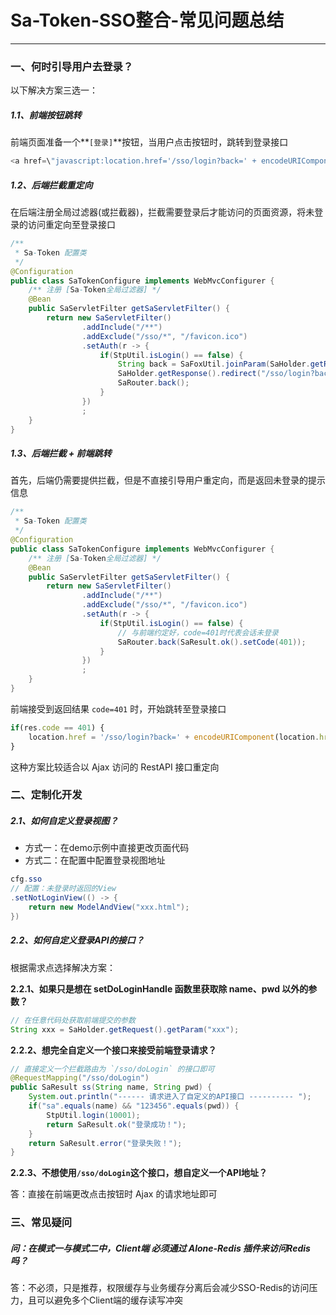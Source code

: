 # Sa-Token-SSO整合-常见问题总结

--- 


### 一、何时引导用户去登录？

以下解决方案三选一：

##### 1.1、前端按钮跳转 
前端页面准备一个**`[登录]`**按钮，当用户点击按钮时，跳转到登录接口 
``` js
<a href=\"javascript:location.href='/sso/login?back=' + encodeURIComponent(location.href);\">登录</a>
```

##### 1.2、后端拦截重定向
在后端注册全局过滤器(或拦截器)，拦截需要登录后才能访问的页面资源，将未登录的访问重定向至登录接口 
``` java
/**
 * Sa-Token 配置类 
 */
@Configuration
public class SaTokenConfigure implements WebMvcConfigurer {
	/** 注册 [Sa-Token全局过滤器] */
    @Bean
    public SaServletFilter getSaServletFilter() {
        return new SaServletFilter()
        		.addInclude("/**")
        		.addExclude("/sso/*", "/favicon.ico")
        		.setAuth(r -> {
        			if(StpUtil.isLogin() == false) {
        				String back = SaFoxUtil.joinParam(SaHolder.getRequest().getUrl(), SpringMVCUtil.getRequest().getQueryString());
        				SaHolder.getResponse().redirect("/sso/login?back=" + SaFoxUtil.encodeUrl(back));
        				SaRouter.back();
        			}
        		})
        		;
    }
}
```

##### 1.3、后端拦截 + 前端跳转 
首先，后端仍需要提供拦截，但是不直接引导用户重定向，而是返回未登录的提示信息 
```  java
/**
 * Sa-Token 配置类 
 */
@Configuration
public class SaTokenConfigure implements WebMvcConfigurer {
	/** 注册 [Sa-Token全局过滤器] */
    @Bean
    public SaServletFilter getSaServletFilter() {
        return new SaServletFilter()
        		.addInclude("/**")
        		.addExclude("/sso/*", "/favicon.ico")
        		.setAuth(r -> {
        			if(StpUtil.isLogin() == false) {
        				// 与前端约定好，code=401时代表会话未登录 
        				SaRouter.back(SaResult.ok().setCode(401));
        			}
        		})
        		;
    }
}
```

前端接受到返回结果 `code=401` 时，开始跳转至登录接口
``` js
if(res.code == 401) {
	location.href = '/sso/login?back=' + encodeURIComponent(location.href);
}
```

这种方案比较适合以 Ajax 访问的 RestAPI 接口重定向 




### 二、定制化开发 

##### 2.1、如何自定义登录视图？
- 方式一：在demo示例中直接更改页面代码 
- 方式二：在配置中配置登录视图地址 

``` java
cfg.sso
// 配置：未登录时返回的View 
.setNotLoginView(() -> {
	return new ModelAndView("xxx.html");
})
```

##### 2.2、如何自定义登录API的接口？
根据需求点选择解决方案：

**2.2.1、如果只是想在 setDoLoginHandle 函数里获取除 name、pwd 以外的参数？**
``` java
// 在任意代码处获取前端提交的参数 
String xxx = SaHolder.getRequest().getParam("xxx");
```

**2.2.2、想完全自定义一个接口来接受前端登录请求？**
``` java
// 直接定义一个拦截路由为 `/sso/doLogin` 的接口即可 
@RequestMapping("/sso/doLogin")
public SaResult ss(String name, String pwd) {
	System.out.println("------ 请求进入了自定义的API接口 ---------- ");
	if("sa".equals(name) && "123456".equals(pwd)) {
		StpUtil.login(10001);
		return SaResult.ok("登录成功！");
	}
	return SaResult.error("登录失败！");
}
```

**2.2.3、不想使用`/sso/doLogin`这个接口，想自定义一个API地址？**

答：直接在前端更改点击按钮时 Ajax 的请求地址即可 


### 三、常见疑问

##### 问：在模式一与模式二中，Client端 必须通过 Alone-Redis 插件来访问Redis吗？

答：不必须，只是推荐，权限缓存与业务缓存分离后会减少SSO-Redis的访问压力，且可以避免多个Client端的缓存读写冲突


